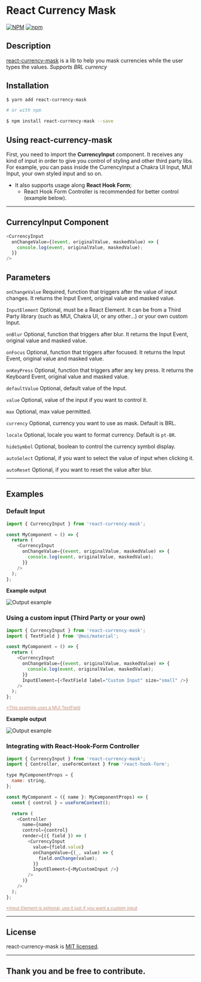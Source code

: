 # React Currency Mask

[![NPM](https://img.shields.io/npm/v/react-currency-mask)](https://www.npmjs.com/package/react-currency-mask)
[![npm](https://img.shields.io/npm/l/react-currency-mask)](https://github.com/leoreisdias/react-currency-mask/blob/main/LICENSE)

## Description

[react-currency-mask](https://github.com/leoreisdias/react-currency-mask.git) is a lib to help you mask currencies while the user types the values. _Supports BRL currency_

## Installation

```bash
$ yarn add react-currency-mask

# or with npm

$ npm install react-currency-mask --save
```

## Using react-currency-mask

First, you need to import the <b>CurrencyInput</b> component. It receives any kind of input in order to give you control of styling and other third party libs.<br />
For example, you can pass inside the CurrencyInput a Chakra UI Input, MUI Input, your own styled input and so on.

- It also supports usage along <b>React Hook Form</b>;
  - React Hook Form Controller is recommended for better control (example below).

---

## CurrencyInput Component

```js
<CurrencyInput
  onChangeValue={(event, originalValue, maskedValue) => {
    console.log(event, originalValue, maskedValue);
  }}
/>
```

## Parameters

`onChangeValue`
Required, function that triggers after the value of input changes. It returns the Input Event, original value and masked value.

`InputElement`
Optional, must be a React Element. It can be from a Third Party library (such as MUI, Chakra UI, or any other...) or your own custom Input.

`onBlur`
Optional, function that triggers after blur. It returns the Input Event, original value and masked value.

`onFocus`
Optional, function that triggers after focused. It returns the Input Event, original value and masked value.

`onKeyPress`
Optional, function that triggers after any key press. It returns the Keyboard Event, original value and masked value.

`defaultValue`
Optional, default value of the Input.

`value`
Optional, value of the input if you want to control it.

`max`
Optional, max value permitted.

`currency`
Optional, currency you want to use as mask. Default is BRL.

`locale`
Optional, locale you want to format currency. Default is `pt-BR`.

`hideSymbol`
Optional, boolean to control the currency symbol display.

`autoSelect`
Optional, if you want to select the value of input when clicking it.

`autoReset`
Optional, if you want to reset the value after blur.

---

## Examples

### Default Input

```js
import { CurrencyInput } from 'react-currency-mask';

const MyComponent = () => {
  return (
    <CurrencyInput
      onChangeValue={(event, originalValue, maskedValue) => {
        console.log(event, originalValue, maskedValue);
      }}
    />
  );
};
```

**Example output**

![Output example](https://i.imgur.com/oajugCZ.png)

### Using a custom input (Third Party or your own)

```js
import { CurrencyInput } from 'react-currency-mask';
import { TextField } from '@mui/material';

const MyComponent = () => {
  return (
    <CurrencyInput
      onChangeValue={(event, originalValue, maskedValue) => {
        console.log(event, originalValue, maskedValue);
      }}
      InputElement={<TextField label="Custom Input" size="small" />}
    />
  );
};
```

<small style="color: #c08d78;"><u>\*This example uses a MUI TextField</u></small>

**Example output**

![Output example](https://i.imgur.com/YriLExI.png)

### Integrating with React-Hook-Form Controller

```js
import { CurrencyInput } from 'react-currency-mask';
import { Controller, useFormContext } from 'react-hook-form';

type MyComponentProps = {
  name: string,
};

const MyComponent = ({ name }: MyComponentProps) => {
  const { control } = useFormContext();

  return (
    <Controller
      name={name}
      control={control}
      render={({ field }) => (
        <CurrencyInput
          value={field.value}
          onChangeValue={(_, value) => {
            field.onChange(value);
          }}
          InputElement={<MyCustomInput />}
        />
      )}
    />
  );
};
```

<small style="color: #c08d78;"><u>\*Input Element is optional, use it just if you want a custom input</u></small>

---

## License

react-currency-mask is [MIT licensed](LICENSE).

---

## Thank you and be free to contribute.
